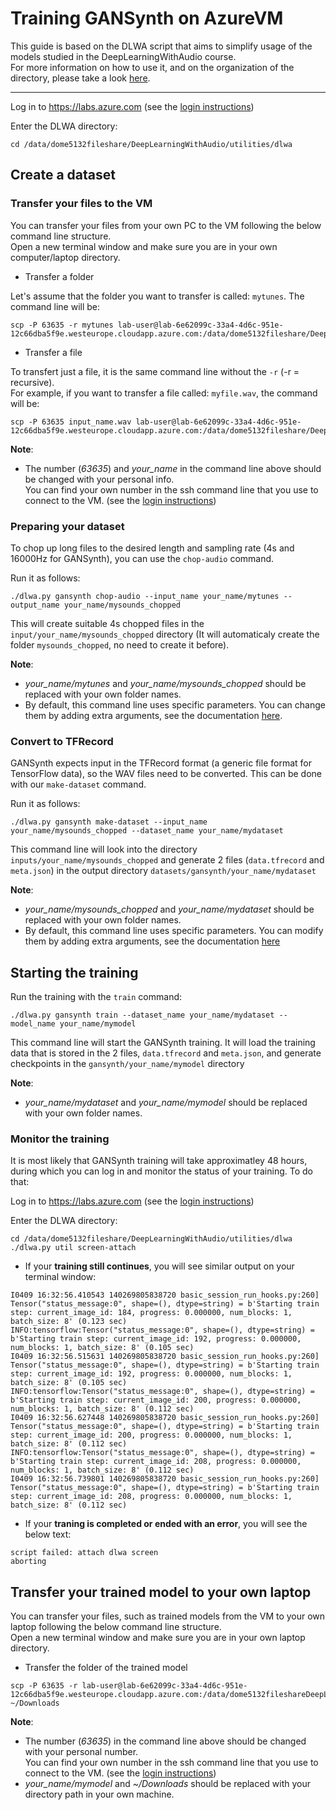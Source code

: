 # Training GANSynth on AzureVM

This guide is based on the DLWA script that aims to simplify usage of the models studied in the DeepLearningWithAudio course.  
For more information on how to use it, and on the organization of the directory, please take a look [here](../../../utilities/dlwa).

---

Log in to https://labs.azure.com
(see the [login instructions](../../../00_introduction/))

Enter the DLWA directory:
```
cd /data/dome5132fileshare/DeepLearningWithAudio/utilities/dlwa
```

## Create a dataset

### Transfer your files to the VM 

You can transfer your files from your own PC to the VM following the below command line structure.  
Open a new terminal window and make sure you are in your own computer/laptop directory.

* Transfer a folder

Let's assume that the folder you want to transfer is called: `mytunes`. The command line will be:

```
scp -P 63635 -r mytunes lab-user@lab-6e62099c-33a4-4d6c-951e-12c66dba5f9e.westeurope.cloudapp.azure.com:/data/dome5132fileshare/DeepLearningWithAudio/utilities/dlwa/inputs/your_name 
```

* Transfer a file

To transfert just a file, it is the same command line without the ```-r``` (-r = recursive).  
For example, if you want to transfer a file called: `myfile.wav`, the command will be:
```
scp -P 63635 input_name.wav lab-user@lab-6e62099c-33a4-4d6c-951e-12c66dba5f9e.westeurope.cloudapp.azure.com:/data/dome5132fileshare/DeepLearningWithAudio/utilities/dlwa/inputs/your_name
```

__Note__:
- The number (*63635*) and *your_name* in the command line above should be changed with your personal info.  
You can find your own number in the ssh command line that you use to connect to the VM. (see the [login instructions](../../../00_introduction/))


### Preparing your dataset

To chop up long files to the desired length and sampling rate (4s and 16000Hz for GANSynth), you can use the `chop-audio` command.  

Run it as follows:
```
./dlwa.py gansynth chop-audio --input_name your_name/mytunes --output_name your_name/mysounds_chopped
```

This will create suitable 4s chopped files in the `input/your_name/mysounds_chopped` directory (It will automaticaly create the folder `mysounds_chopped`, no need to create it before).

__Note__:
- *your_name/mytunes* and *your_name/mysounds_chopped* should be replaced with your own folder names.
- By default, this command line uses specific parameters. You can change them by adding extra arguments, see the documentation [here](../../../utilities/dlwa/README.md#custom-argument-extra-argument).



### Convert to TFRecord

GANSynth expects input in the TFRecord format (a generic file format for TensorFlow data), so the WAV files need to be converted. This can be done with our `make-dataset` command.

Run it as follows:

```
./dlwa.py gansynth make-dataset --input_name your_name/mysounds_chopped --dataset_name your_name/mydataset 
```

This command line will look into the directory `inputs/your_name/mysounds_chopped` and generate 2 files (`data.tfrecord` and `meta.json`) in the output directory `datasets/gansynth/your_name/mydataset`

__Note__:
- *your_name/mysounds_chopped* and  *your_name/mydataset* should be replaced with your own folder names. 
- By default, this command line uses specific parameters. You can modify them by adding extra arguments, see the documentation [here](../../../utilities/dlwa/README.md#custom-argument-extra-argument)


## Starting the training

Run the training with the `train` command:
```
./dlwa.py gansynth train --dataset_name your_name/mydataset --model_name your_name/mymodel
```

This command line will start the GANSynth training. It will load the training data that is stored in the 2 files, `data.tfrecord` and `meta.json`, and generate checkpoints in the `gansynth/your_name/mymodel` directory

__Note__:
- *your_name/mydataset* and  *your_name/mymodel* should be replaced with your own folder names.


### Monitor the training

It is most likely that GANSynth training will take approximatley 48 hours, during which you can log in and monitor the status of your training. To do that:

Log in to https://labs.azure.com
(see the [login instructions](../../../00_introduction/))


Enter the DLWA directory:
```
cd /data/dome5132fileshare/DeepLearningWithAudio/utilities/dlwa
./dlwa.py util screen-attach
```

- If your **training still continues**, you will see similar output on your terminal window:
```
I0409 16:32:56.410543 140269805838720 basic_session_run_hooks.py:260] Tensor("status_message:0", shape=(), dtype=string) = b'Starting train step: current_image_id: 184, progress: 0.000000, num_blocks: 1, batch_size: 8' (0.123 sec)
INFO:tensorflow:Tensor("status_message:0", shape=(), dtype=string) = b'Starting train step: current_image_id: 192, progress: 0.000000, num_blocks: 1, batch_size: 8' (0.105 sec)
I0409 16:32:56.515631 140269805838720 basic_session_run_hooks.py:260] Tensor("status_message:0", shape=(), dtype=string) = b'Starting train step: current_image_id: 192, progress: 0.000000, num_blocks: 1, batch_size: 8' (0.105 sec)
INFO:tensorflow:Tensor("status_message:0", shape=(), dtype=string) = b'Starting train step: current_image_id: 200, progress: 0.000000, num_blocks: 1, batch_size: 8' (0.112 sec)
I0409 16:32:56.627448 140269805838720 basic_session_run_hooks.py:260] Tensor("status_message:0", shape=(), dtype=string) = b'Starting train step: current_image_id: 200, progress: 0.000000, num_blocks: 1, batch_size: 8' (0.112 sec)
INFO:tensorflow:Tensor("status_message:0", shape=(), dtype=string) = b'Starting train step: current_image_id: 208, progress: 0.000000, num_blocks: 1, batch_size: 8' (0.112 sec)
I0409 16:32:56.739801 140269805838720 basic_session_run_hooks.py:260] Tensor("status_message:0", shape=(), dtype=string) = b'Starting train step: current_image_id: 208, progress: 0.000000, num_blocks: 1, batch_size: 8' (0.112 sec) 
```

- If your **traning is completed or ended with an error**, you will see the below text:
```
script failed: attach dlwa screen
aborting
```

## Transfer your trained model to your own laptop

You can transfer your files, such as trained models from the VM to your own laptop following the below command line structure.  
Open a new terminal window and make sure you are in your own laptop directory.  

* Transfer the folder of the trained model
```
scp -P 63635 -r lab-user@lab-6e62099c-33a4-4d6c-951e-12c66dba5f9e.westeurope.cloudapp.azure.com:/data/dome5132fileshareDeepLearningWithAudio/utilities/dlwa/models/gansynth/your_name/mymodel ~/Downloads
```

__Note__:  
- The number (*63635*) in the command line above should be changed with your personal number.  
You can find your own number in the ssh command line that you use to connect to the VM. (see the  [login instructions](../../../00_introduction/))
- *your_name/mymodel* and *~/Downloads* should be replaced with your directory path in your own machine. 
